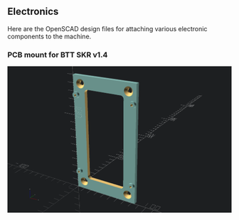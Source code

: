 ## Electronics

Here are the OpenSCAD design files for attaching various electronic components to the machine.

### PCB mount for BTT SKR v1.4

![BTT SKR v1.4 mount](images/PCB_Mount.png)

